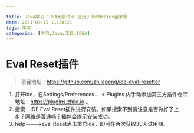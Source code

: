 ```yaml
---

title: Java学习-IDEA无限试用 适用于JetBrains全家桶
date: 2021-09-15 11:20:21
tags: 学习
categories: [学习,Java,工具,IDEA]
---
```


# Eval Reset插件

> 项目地址：https://github.com/zhilepeng/ide-eval-resetter

1. 打开ide，在Settings/Preferences… -> Plugins 内手动添加第三方插件仓库地址：https://plugins.zhile.io 。
2. 搜索：IDE Eval Reset插件进行安装。如果搜索不到请注意是否做好了上一步？网络是否通畅？插件会提示安装成功。
3. help---->eval Reset点击重启ide，即可在再次获取30天试用期。

